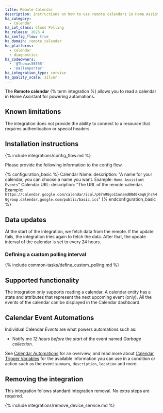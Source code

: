 ```yaml
---
title: Remote Calendar
description: Instructions on how to use remote calendars in Home Assistant.
ha_category:
  - Calendar
ha_iot_class: Cloud Polling
ha_release: 2025.4
ha_config_flow: true
ha_domain: remote_calendar
ha_platforms:
  - calendar
  - diagnostics
ha_codeowners:
  - '@Thomas55555'
  - '@allenporter'
ha_integration_type: service
ha_quality_scale: silver
---
```


The **Remote calendar** {% term integration %} allows you to read a calendar in Home Assistant for powering automations.

## Known limitations

The integration does not provide the ability to connect to a resource that requires authentication or special headers.

## Installation instructions

{% include integrations/config_flow.md %}

Please provide the following information to the config flow.

{% configuration_basic %}
Calendar Name:
    description: "A name for your calendar, you can choose a name you want.
    Example: `Home Assistant Events`"
Calendar URL:
    description: "The URL of the remote calendar. Example: `https://calendar.google.com/calendar/ical/p07n98go11onamd08d0kmq6jhs%40group.calendar.google.com/public/basic.ics`"
{% endconfiguration_basic %}

## Data updates

At the start of the integration, we fetch data from the remote. If the update fails, the integration tries again to fetch the data. After that, the update interval of the calendar is set to every 24 hours.

### Defining a custom polling interval

{% include common-tasks/define_custom_polling.md %}
## Supported functionality

The integration only supports reading a calendar. A calendar entity has a state and attributes that represent the next upcoming event (only). All the events of the calendar can be displayed in the Calendar dashboard.

## Calendar Event Automations

Individual Calendar *Events* are what powers automations such as:

- Notify me *12 hours before* the *start* of the event named *Garbage collection*.

See [Calendar Automations](/integrations/calendar#automation) for an overview, and read more about [Calendar Trigger Variables](/docs/automation/templating/#calendar) for the available information you can use in a condition or action such as the event `summary`, `description`, `location` and more.

## Removing the integration

This integration follows standard integration removal. No extra steps are required.

{% include integrations/remove_device_service.md %}
